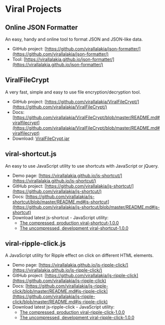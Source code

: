 # Viral Projects

## Online JSON Formatter
An easy, handy and online tool to format JSON and JSON-like data.
* GitHub project: [https://github.com/virallalakia/json-formatter/](https://github.com/virallalakia/json-formatter/)
* Tool: [https://virallalakia.github.io/json-formatter/](https://virallalakia.github.io/json-formatter/)

## ViralFileCrypt
A very fast, simple and easy to use file encryption/decryption tool.  
* GitHub project: [https://github.com/virallalakia/ViralFileCrypt/](https://github.com/virallalakia/ViralFileCrypt/)
* Docs: [https://github.com/virallalakia/ViralFileCrypt/blob/master/README.md#viralfilecrypt](https://github.com/virallalakia/ViralFileCrypt/blob/master/README.md#viralfilecrypt)
* Download: [ViralFileCrypt.jar](https://cdn.rawgit.com/virallalakia/ViralFileCrypt/master/dist/ViralFileCrypt.jar)  

## viral-shortcut.js
An easy to use JavaScript utility to use shortcuts with JavaScript or jQuery.
* Demo page: [https://virallalakia.github.io/js-shortcut/](https://virallalakia.github.io/js-shortcut/)
* GitHub project: [https://github.com/virallalakia/js-shortcut/](https://github.com/virallalakia/js-shortcut/)
* Docs: [https://github.com/virallalakia/js-shortcut/blob/master/README.md#js-shortcut](https://github.com/virallalakia/js-shortcut/blob/master/README.md#js-shortcut)
* Download latest js-shortcut - JavaScript utility:
  * [The compressed, production viral-shortcut-1.0.0](https://cdn.rawgit.com/virallalakia/js-shortcut/master/dist/js/viral-shortcut-1.0.0.min.js)
  * [The uncompressed, development viral-shortcut-1.0.0](https://cdn.rawgit.com/virallalakia/js-shortcut/master/dist/js/viral-shortcut-1.0.0.js)

## viral-ripple-click.js
A JavaScript utility for Ripple effect on click on different HTML elements.
* Demo page: [https://virallalakia.github.io/js-ripple-click/](https://virallalakia.github.io/js-ripple-click/)
* GitHub project: [https://github.com/virallalakia/js-ripple-click](https://github.com/virallalakia/js-ripple-click)
* Docs: [https://github.com/virallalakia/js-ripple-click/blob/master/README.md#js-ripple-click](https://github.com/virallalakia/js-ripple-click/blob/master/README.md#js-ripple-click)
* Download latest js-ripple-click - JavaScript utility:
  * [The compressed, production viral-ripple-click-1.0.0](https://cdn.rawgit.com/virallalakia/js-ripple-click/master/dist/js/viral-ripple-click-1.0.0.min.js)
  * [The uncompressed, development viral-ripple-click-1.0.0](https://cdn.rawgit.com/virallalakia/js-ripple-click/master/dist/js/viral-ripple-click-1.0.0.js)
